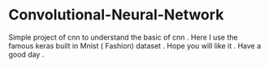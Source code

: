 # Convolutional-Neural-Network
Simple project of cnn to understand the basic of cnn . Here I use the famous keras built in Mnist ( Fashion) dataset . Hope you will like it . Have a good day .
